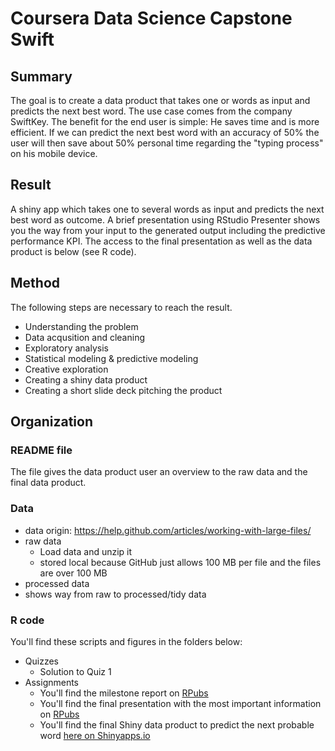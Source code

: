 # Coursera Data Science Capstone Swift

## Summary
The goal is to create a data product that takes one or words as input and predicts the next best word. The use case comes from the company SwiftKey. The benefit for the end user is simple: He saves time and is more efficient. If we can predict the next best word with an accuracy of 50% the user will then save about 50% personal time regarding the "typing process" on his mobile device.

## Result
A shiny app which takes one to several words as input and predicts the next best word as outcome. A brief presentation using RStudio Presenter shows you the way from your input to the generated output including the predictive performance KPI. The access to the final presentation as well as the data product is below (see R code).

## Method
The following steps are necessary to reach the result.
- Understanding the problem 
- Data acqusition and cleaning 
- Exploratory analysis 
- Statistical modeling & predictive modeling 
- Creative exploration 
- Creating a shiny data product 
- Creating a short slide deck pitching the product 

## Organization

### README file 
The file gives the data product user an overview to the raw data and the final data product.

### Data
- data origin: https://help.github.com/articles/working-with-large-files/
- raw data
    + Load data and unzip it
    + stored local because GitHub just allows 100 MB per file and the files are over 100 MB
- processed data 
- shows way from raw to processed/tidy data 


### R code
You'll find these scripts and figures in the folders below:
- Quizzes 
    + Solution to Quiz 1
- Assignments
    + You'll find the milestone report on [RPubs](http://rpubs.com/ramon_schildknecht/dscmr) 
    + You'll find the final presentation with the most important information on [RPubs](http://rpubs.com/ramon_schildknecht/predict_next_probable_word)
    + You'll find the final Shiny data product to predict the next probable word [here on Shinyapps.io](https://rasch.shinyapps.io/predict_next_probable_words/)
